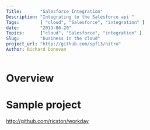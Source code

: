 ```yaml
---
Title:       "Salesforce Integration"
Description: "Integrating to the Salesforce api "
Tags:        [ "cloud", "Salesforce", "integration" ]
date:        "2013-06-20"
Topics:      ["cloud", "Salesforce", "integration" ]
Slug:        "business in the cloud"
project_url: "http://github.com/spf13/nitro"
Author: Richard Donovan
---
```


# Overview 

# Sample project 
http://github.com/ricston/workday